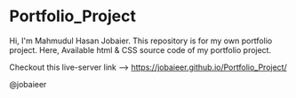 # Portfolio_Project
Hi, I'm Mahmudul Hasan Jobaier. This repository is for my own portfolio project. Here, Available html &amp; CSS source code of my portfolio project.

Checkout this live-server link --> https://jobaieer.github.io/Portfolio_Project/

@jobaieer

